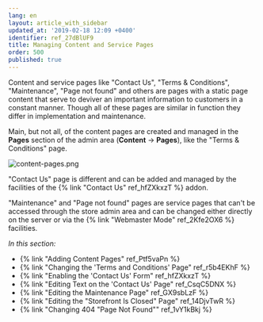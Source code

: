 ```yaml
---
lang: en
layout: article_with_sidebar
updated_at: '2019-02-18 12:09 +0400'
identifier: ref_27dBlUF9
title: Managing Content and Service Pages
order: 500
published: true
---
```

Content and service pages like "Contact Us", "Terms & Conditions", "Maintenance", "Page not found" and others are pages with a static page content that serve to deviver an important information to customers in a constant manner. Though all of these pages are similar in function they differ in implementation and maintenance.

Main, but not all, of the content pages are created and managed in the **Pages** section of the admin area (**Content** -> **Pages**), like the "Terms & Conditions" page.

![content-pages.png]({{site.baseurl}}/attachments/ref_27dBlUF9/content-pages.png)

"Contact Us" page is different and can be added and managed by the facilities of the {% link "Contact Us" ref_hfZXkxzT %} addon.

"Maintenance" and "Page not found" pages are service pages that can't be accessed through the store admin area and can be changed either directly on the server or via the {% link "Webmaster Mode" ref_2Kfe2OX6 %} facilities.

_In this section:_

*  {% link "Adding Content Pages" ref_Ptf5vaPn %}
*  {% link "Changing the 'Terms and Conditions' Page" ref_r5b4EKhF %}
*  {% link "Enabling the 'Contact Us' Form" ref_hfZXkxzT %}
*  {% link "Editing Text on the 'Contact Us' Page" ref_CsqC5DNX %}
*  {% link "Editing the Maintenance Page" ref_GX9sbLzF %}
*  {% link "Editing the "Storefront Is Closed" Page" ref_14DjvTwR %}
*  {% link "Changing 404 "Page Not Found"" ref_1vY1kBkj %}
